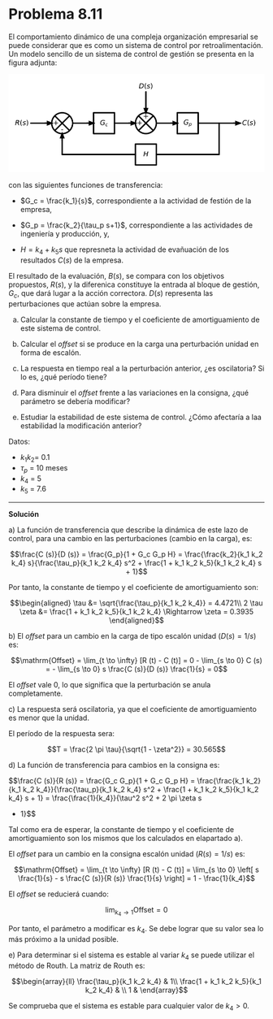# Problema 8.11

<style type="text/css">
    ol { list-style-type: lower-alpha; }
</style>

El comportamiento dinámico de una compleja organización empresarial se puede considerar que es como un sistema de control por retroalimentación. Un modelo sencillo de un sistema de control de gestión se presenta en la figura adjunta:

![prob811](./img/prob811.svg)

con las siguientes funciones de transferencia:

- $G_c = \frac{k_1}{s}$, correspondiente a la actividad de festión de la empresa,

- $G_p = \frac{k_2}{\tau_p s+1}$, correspondiente a las actividades de ingeniería y producción, y,

- $H = k_4 +k_5s$ que represneta la actividad de evañuación de los resultados $C(s)$ de la empresa.

El resultado de la evaluación, $B(s)$, se compara con los objetivos propuestos, $R(s)$, y la diferenica constituye la entrada al bloque de gestión, $G_c$, que dará lugar a la acción correctora. $D(s)$ representa las perturbaciones que actúan sobre la empresa.

1. Calcular la constante de tiempo y el coeficiente de amortiguamiento de este sistema de control.

2. Calcular el _offset_ si se produce en la carga una perturbación unidad en forma de escalón.

3. La respuesta en tiempo real a la perturbación anterior, ¿es oscilatoria? Si lo es, ¿qué período tiene?

4. Para disminuir el _offset_ frente a las variaciones en la consigna, ¿qué parámetro se debería modificar?

5. Estudiar la estabilidad de este sistema de control. ¿Cómo afectaría a laa estabilidad la modificación anterior?

Datos:

- $k_1 k_2$= 0.1
- $\tau_p$ = 10 meses
- $k_4$ = 5
- $k_5$ = 7.6

---

**Solución**

a) La función de transferencia que describe la dinámica de este lazo de control, para una cambio en las perturbaciones (cambio en la carga), es:

$$\frac{C (s)}{D (s)} = \frac{G_p}{1 + G_c G_p H} = \frac{\frac{k_2}{k_1 k_2
   k_4} s}{\frac{\tau_p}{k_1 k_2 k_4} s^2 + \frac{1 + k_1 k_2 k_5}{k_1 k_2
   k_4} s + 1}$$
   
Por tanto, la constante de tiempo y el coeficiente de amortiguamiento son:

$$\begin{aligned}
  \tau &= \sqrt{\frac{\tau_p}{k_1 k_2 k_4}} = 4.4721\\
  2 \tau \zeta &= \frac{1 + k_1 k_2 k_5}{k_1 k_2 k_4} \Rightarrow \zeta =
  0.3935
\end{aligned}$$
  
b) El *offset* para un cambio en la carga de tipo escalón unidad ($D (s) = 1 / s$) es:

$$\mathrm{Offset} = \lim_{t \to \infty} [R (t) - C (t)] = 0 - \lim_{s \to 0} C (s) = - \lim_{s \to 0} s \frac{C (s)}{D (s)}  \frac{1}{s} = 0$$

El *offset* vale 0, lo que significa que la perturbación se anula completamente.

c) La respuesta será oscilatoria, ya que el coeficiente de amortiguamiento es menor que la unidad.

El período de la respuesta sera:

$$T = \frac{2 \pi \tau}{\sqrt{1 - \zeta^2}} = 30.565$$

d) La función de transferencia para cambios en la consigna es:

$$\frac{C (s)}{R (s)} = \frac{G_c G_p}{1 + G_c G_p H} = \frac{\frac{k_1
   k_2}{k_1 k_2 k_4}}{\frac{\tau_p}{k_1 k_2 k_4} s^2 + \frac{1 + k_1 k_2
   k_5}{k_1 k_2 k_4} s + 1} = \frac{\frac{1}{k_4}}{\tau^2 s^2 + 2 \pi \zeta s
   + 1}$$
   
Tal como era de esperar, la constante de tiempo y el coeficiente de amortiguamiento son los mismos que los calculados en elapartado a).

El *offset* para un cambio en la consigna escalón unidad ($R (s) =
1 / s$) es:

$$\mathrm{Offset} = \lim_{t \to \infty} [R (t) - C (t)] =
   \lim_{s \to 0} \left[ s \frac{1}{s} - s \frac{C (s)}{R
   (s)}  \frac{1}{s} \right] = 1 - \frac{1}{k_4}$$
   
El *offset* se reducierá cuando:

$$\lim_{k_4 \to 1} \mathrm{Offset} = 0$$

Por tanto, el parámetro a modificar es $k_4$. Se debe lograr que su
valor sea lo más próximo a la unidad posible.

e) Para determinar si el sistema es estable al variar $k_4$ se puede utilizar el método de Routh. La matriz de Routh es:

$$\begin{array}{ll}
     \frac{\tau_p}{k_1 k_2 k_4} & 1\\
     \frac{1 + k_1 k_2 k_5}{k_1 k_2 k_4} & \\
     1 & 
   \end{array}$$
   
Se comprueba que el sistema es estable para cualquier valor de $k_4 > 0$.
